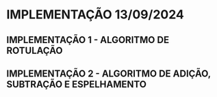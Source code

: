 # IMPLEMENTAÇÃO 13/09/2024
## IMPLEMENTAÇÃO 1 - ALGORITMO DE ROTULAÇÃO
## IMPLEMENTAÇÃO 2 - ALGORITMO DE ADIÇÃO, SUBTRAÇÃO E ESPELHAMENTO
